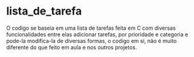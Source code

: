 # lista_de_tarefa
O codigo se baseia em uma lista de tarefas feita em C com diversas funcionalidades entre elas adicionar tarefas, por prioridade e categoria e pode-la modifica-la de diversas formas, o codigo em si, não é muito diferente do que feito em aula e nos outros projetos.
